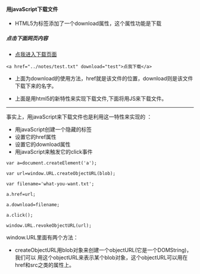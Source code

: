 #### 用javaScript下载文件
* HTML5为<a>标签添加了一个download属性，这个属性功能是下载

##### 点击下面网页内容
* [点我进入下载页面](http://lemon83.github.io/notes/down/down.html)


 `<a href="../notes/test.txt" download="test">点我下载</a>`

* 上面为download的使用方法，href就是该文件的位置，download则是该文件下载下来的名字。

* 上面是用html5的新特性来实现下载文件,下面将用JS来下载文件。

***

事实上，用javaScript来下载文件也是利用这一特性来实现的 ：
* 用javaScript创建一个隐藏的<a>标签
* 设置它的href属性
* 设置它的download属性
* 用javaScript来触发它的click事件

`var a=document.createElement('a');`


`var url=window.URL.createObjectURL(blob);`


`var filename='what-you-want.txt';`


`a.href=url;`


`a.download=filename;`


`a.click();`


`window.URL.revokeObjectURL(url);`

window.URL里面有两个方法：
* createObjectURL用blob对象来创建一个objectURL(它是一个DOMString)，我们可以
用这个objectURL来表示某个blob对象，这个objectURL可以用在href和src之类的属性上。

